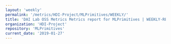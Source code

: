 ```yaml
---
layout: 'weekly'
permalink: '/metrics/HDI-Project/MLPrimitives/WEEKLY/'
title: 'DAI Lab OSS Metrics Metrics report for MLPrimitives | WEEKLY-REPORT-2019-01-27'
organization: 'HDI-Project'
repository: 'MLPrimitives'
current_date: '2019-01-27'
---
```


